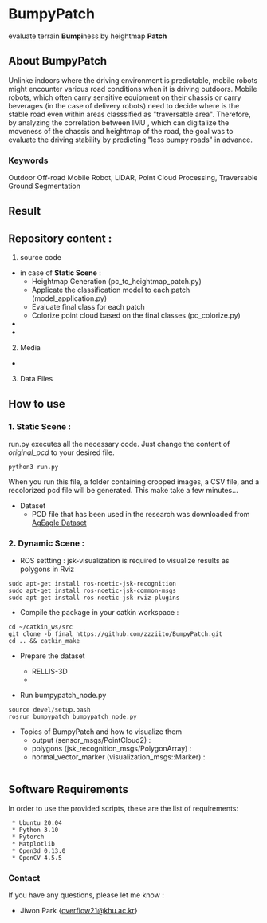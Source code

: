 # BumpyPatch

evaluate terrain <b>Bumpi</b>ness by heightmap <b>Patch</b>

## About BumpyPatch

Unlinke indoors where the driving environment is predictable, mobile robots might encounter various road conditions when it is driving outdoors. Mobile robots, which often carry sensitive equipment on their chassis or carry beverages (in the case of delivery robots) need to decide where is the stable road even within areas classsified as "traversable area". 
Therefore, by analyzing the correlation between IMU , which can digitalize the moveness of the chassis and heightmap of the road, the goal was to evaluate the driving stability by predicting "less bumpy roads" in advance. 

### Keywords 

Outdoor Off-road Mobile Robot, LiDAR, Point Cloud Processing, Traversable Ground Segmentation

## Result

## Repository content :

1. source code 
  * in case of <b>Static Scene</b> : 
    * Heightmap Generation (pc_to_heightmap_patch.py)
    * Applicate the classification model to each patch (model_application.py)
    * Evaluate final class for each patch 
    * Colorize point cloud based on the final classes (pc_colorize.py)
  * 
  * 
2. Media 
  * 
3. Data Files

## How to use

### 1. Static Scene :

run.py executes all the necessary code. Just change the content of *original_pcd* to your desired file.

```
python3 run.py
```

When you run this file, a folder containing cropped images, a CSV file, and a recolorized pcd file will be generated. This make take a few minutes...

- Dataset
    - PCD file that has been used in the research was downloaded from [AgEagle Dataset](https://ageagle.com/data-set/gravel-quarry/)


### 2. Dynamic Scene :

- ROS settting : jsk-visualization is required to visualize results as polygons in Rviz
```
sudo apt-get install ros-noetic-jsk-recognition
sudo apt-get install ros-noetic-jsk-common-msgs
sudo apt-get install ros-noetic-jsk-rviz-plugins
```
- Compile the package in your catkin workspace :
```
cd ~/catkin_ws/src
git clone -b final https://github.com/zzziito/BumpyPatch.git
cd .. && catkin_make
```
- Prepare the dataset
    - RELLIS-3D
    - 

- Run bumpypatch_node.py
```
source devel/setup.bash
rosrun bumpypatch bumpypatch_node.py
```
- Topics of BumpyPatch and how to visualize them
    - output (sensor_msgs/PointCloud2) : 
    - polygons (jsk_recognition_msgs/PolygonArray) :
    - normal_vector_marker (visualization_msgs::Marker) :

```

```



## Software Requirements

In order to use the provided scripts, these are the list of requirements:

```
 * Ubuntu 20.04
 * Python 3.10
 * Pytorch
 * Matplotlib
 * Open3d 0.13.0
 * OpenCV 4.5.5
```

### Contact

If you have any questions, please let me know :
- Jiwon Park {[overflow21@khu.ac.kr]()}
